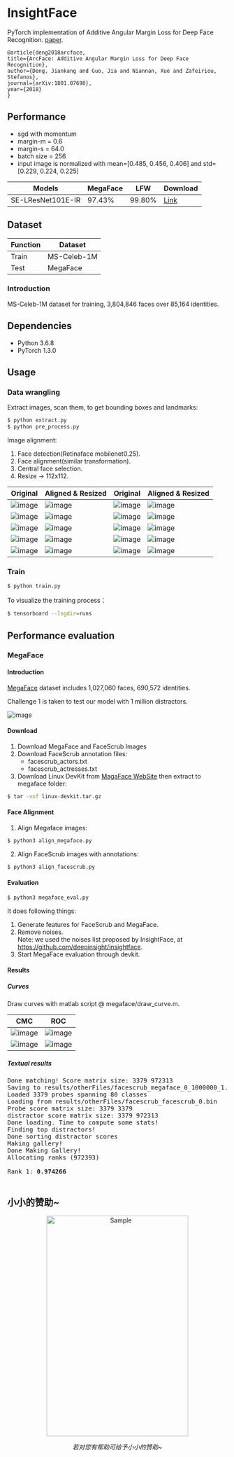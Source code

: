 # InsightFace

PyTorch implementation of Additive Angular Margin Loss for Deep Face Recognition.
[paper](https://arxiv.org/pdf/1801.07698.pdf).
```
@article{deng2018arcface,
title={ArcFace: Additive Angular Margin Loss for Deep Face Recognition},
author={Deng, Jiankang and Guo, Jia and Niannan, Xue and Zafeiriou, Stefanos},
journal={arXiv:1801.07698},
year={2018}
}
```
## Performance

- sgd with momentum
- margin-m = 0.6
- margin-s = 64.0
- batch size = 256
- input image is normalized with mean=[0.485, 0.456, 0.406] and std=[0.229, 0.224, 0.225]

|Models|MegaFace|LFW|Download|
|---|---|---|---|
|SE-LResNet101E-IR|97.43%|99.80%|[Link](https://github.com/foamliu/InsightFace-v3/releases/download/v1.0/insight-face-v3.pt)|


## Dataset

Function|Dataset|
|---|---|
|Train|MS-Celeb-1M|
|Test|MegaFace|

### Introduction

MS-Celeb-1M dataset for training, 3,804,846 faces over 85,164 identities.


## Dependencies
- Python 3.6.8
- PyTorch 1.3.0

## Usage

### Data wrangling
Extract images, scan them, to get bounding boxes and landmarks:
```bash
$ python extract.py
$ python pre_process.py
```

Image alignment:
1. Face detection(Retinaface mobilenet0.25).
2. Face alignment(similar transformation).
3. Central face selection.
4. Resize -> 112x112. 

Original | Aligned & Resized | Original | Aligned & Resized |
|---|---|---|---|
|![image](https://github.com/foamliu/InsightFace/raw/master/images/0_raw.jpg)|![image](https://github.com/foamliu/InsightFace/raw/master/images/0_img.jpg)|![image](https://github.com/foamliu/InsightFace/raw/master/images/1_raw.jpg)|![image](https://github.com/foamliu/InsightFace/raw/master/images/1_img.jpg)|
|![image](https://github.com/foamliu/InsightFace/raw/master/images/2_raw.jpg)|![image](https://github.com/foamliu/InsightFace/raw/master/images/2_img.jpg)|![image](https://github.com/foamliu/InsightFace/raw/master/images/3_raw.jpg)|![image](https://github.com/foamliu/InsightFace/raw/master/images/3_img.jpg)|
|![image](https://github.com/foamliu/InsightFace/raw/master/images/4_raw.jpg)|![image](https://github.com/foamliu/InsightFace/raw/master/images/4_img.jpg)|![image](https://github.com/foamliu/InsightFace/raw/master/images/5_raw.jpg)|![image](https://github.com/foamliu/InsightFace/raw/master/images/5_img.jpg)|
|![image](https://github.com/foamliu/InsightFace/raw/master/images/6_raw.jpg)|![image](https://github.com/foamliu/InsightFace/raw/master/images/6_img.jpg)|![image](https://github.com/foamliu/InsightFace/raw/master/images/7_raw.jpg)|![image](https://github.com/foamliu/InsightFace/raw/master/images/7_img.jpg)|
|![image](https://github.com/foamliu/InsightFace/raw/master/images/8_raw.jpg)|![image](https://github.com/foamliu/InsightFace/raw/master/images/8_img.jpg)|![image](https://github.com/foamliu/InsightFace/raw/master/images/9_raw.jpg)|![image](https://github.com/foamliu/InsightFace/raw/master/images/9_img.jpg)|

### Train
```bash
$ python train.py
```

To visualize the training process：
```bash
$ tensorboard --logdir=runs
```

## Performance evaluation

### MegaFace
 
#### Introduction
 
[MegaFace](http://megaface.cs.washington.edu/) dataset includes 1,027,060 faces, 690,572 identities.
 
Challenge 1 is taken to test our model with 1 million distractors. 

![image](https://github.com/foamliu/InsightFace-v2/raw/master/images/megaface_stats.png)
 
#### Download

1. Download MegaFace and FaceScrub Images
2. Download FaceScrub annotation files:
    - facescrub_actors.txt
    - facescrub_actresses.txt
3. Download Linux DevKit from [MagaFace WebSite](http://megaface.cs.washington.edu/) then extract to megaface folder:

```bash
$ tar -vxf linux-devkit.tar.gz
```

#### Face Alignment

1. Align Megaface images:

```bash
$ python3 align_megaface.py
```

2. Align FaceScrub images with annotations:

```bash
$ python3 align_facescrub.py
```

#### Evaluation

```bash
$ python3 megaface_eval.py
```

It does following things:
1. Generate features for FaceScrub and MegaFace.
2. Remove noises. 
<br>Note: we used the noises list proposed by InsightFace, at https://github.com/deepinsight/insightface.
3. Start MegaFace evaluation through devkit. 

#### Results

##### Curves

Draw curves with matlab script @ megaface/draw_curve.m. 

CMC|ROC|
|---|---|
|![image](https://github.com/foamliu/InsightFace-v3/raw/master/images/megaface_cmc.jpg)|![image](https://github.com/foamliu/InsightFace-v3/raw/master/images/megaface_roc.jpg)|
|![image](https://github.com/foamliu/InsightFace-v3/raw/master/images/megaface_cmc_2.jpg)|![image](https://github.com/foamliu/InsightFace-v3/raw/master/images/megaface_roc_2.jpg)|

##### Textual results
<pre>
Done matching! Score matrix size: 3379 972313
Saving to results/otherFiles/facescrub_megaface_0_1000000_1.bin
Loaded 3379 probes spanning 80 classes
Loading from results/otherFiles/facescrub_facescrub_0.bin
Probe score matrix size: 3379 3379
distractor score matrix size: 3379 972313
Done loading. Time to compute some stats!
Finding top distractors!
Done sorting distractor scores
Making gallery!
Done Making Gallery!
Allocating ranks (972393)

Rank 1: <b>0.974266</b>

</pre>


## 小小的赞助~
<p align="center">
	<img src="https://github.com/foamliu/InsightFace-Pytorch/blob/master/sponsor.jpg" alt="Sample"  width="324" height="504">
	<p align="center">
		<em>若对您有帮助可给予小小的赞助~</em>
	</p>
</p>
<br/><br/><br/>